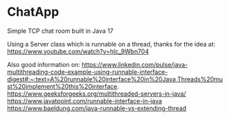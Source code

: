 # ChatApp
 Simple TCP chat room built in Java 17

Using a Server class which is runnable on a thread, thanks for the idea at: https://www.youtube.com/watch?v=hIc_9Wbn704

Also good information on:
https://www.linkedin.com/pulse/java-multithreading-code-example-using-runnable-interface-digest#:~:text=A%20runnable%20interface%20in%20Java,Threads%20must%20implement%20this%20interface.
https://www.geeksforgeeks.org/multithreaded-servers-in-java/
https://www.javatpoint.com/runnable-interface-in-java
https://www.baeldung.com/java-runnable-vs-extending-thread

